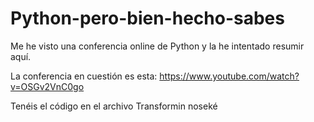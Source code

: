 # Python-pero-bien-hecho-sabes
Me he visto una conferencia online de Python y la he intentado resumir aquí.

La conferencia en cuestión es esta: https://www.youtube.com/watch?v=OSGv2VnC0go

Tenéis el código en el archivo Transformin noseké

